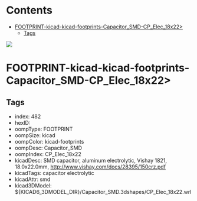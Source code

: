 



Contents
========

* [FOOTPRINT-kicad-kicad-footprints-Capacitor_SMD-CP_Elec_18x22>](#footprint-kicad-kicad-footprints-capacitor_smd-cp_elec_18x22)
	* [Tags](#tags)
  
![][im]
# FOOTPRINT-kicad-kicad-footprints-Capacitor_SMD-CP_Elec_18x22>

## Tags

- index: 482
- hexID: 
- oompType: FOOTPRINT
- oompSize: kicad
- oompColor: kicad-footprints
- oompDesc: Capacitor_SMD
- oompIndex: CP_Elec_18x22
- kicadDesc: SMD capacitor, aluminum electrolytic, Vishay 1821, 18.0x22.0mm, http://www.vishay.com/docs/28395/150crz.pdf
- kicadTags: capacitor electrolytic
- kicadAttr: smd
- kicad3DModel: ${KICAD6_3DMODEL_DIR}/Capacitor_SMD.3dshapes/CP_Elec_18x22.wrl



[im]: image.png
